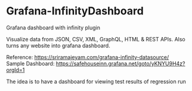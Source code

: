 # Grafana-InfinityDashboard
Grafana dashboard with infinity plugin

Visualize data from JSON, CSV, XML, GraphQL, HTML & REST APIs. Also turns any website into grafana dashboard.

Reference: https://sriramajeyam.com/grafana-infinity-datasource/ <br>
Sample Dashboard: https://safehouseinn.grafana.net/goto/yKNYU9H4z?orgId=1
<br>

The idea is to have a dashboard for viewing test results of regression run
